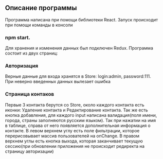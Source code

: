 
## Описание программы
Программа написана при помощи библиотеки React. Запуск происходит при помощи команды в консоли 
### npm start.
Для хранения и изменения данных был подключен Redux. Программа состоит из двух страниц:
### Авторизация
Верные данные для входа хранятся в Store: login:admin, password:111. При неверно введенных данных вылезает ошибка
### Страница контаков
Первые 3 контакта берутся со Store, около каждого контакта есть иконки: Удаление контакта и Редактирование контакта. Так же есть кнопка добавления, для каждого input написана валидация(поля имени, города, страны заполняются русским языком). Так при нажатии на имя в таблице, справа от него появляется дополнительная информация о контакте.
В левом верхнем углу есть поле фильтрации, которое перерисовывает массив пользователей на onChange. В правом верхнем углы есть кнопка выхода, которая заканчивает текущую сессию(при обновлении приложения не происходит редиректа на страницу авторизации)

